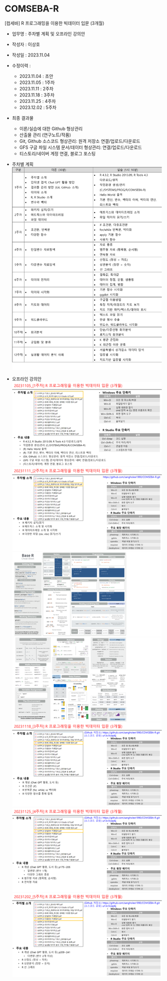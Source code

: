 # COMSEBA-R

[컴세바] R 프로그래밍을 이용한 빅데이터 입문 (3개월)

-   업무명 : 주차별 계획 및 오프라인 강의안

-   작성자 : 이상호

-   작성일 : 2023.11.04

-   수정이력 :

    -   2023.11.04 : 초안
    -   2023.11.05 : 1주차
    -   2023.11.11 : 2주차
    -   2023.11.18 : 3주차
    -   2023.11.25 : 4주차
    -   2023.12.02 : 5주차

-   최종 결과물

    -   이론/실습에 대한 Github 형상관리
    -   산출물 관리 (연구노트/작품)
    -   Git, Github 소스코드 형상관리: 원격 저장소 연결/업로드/다운로드
    -   GFS 구글 파일 시스템 문서/데이터 형상관리: 연결/업로드/다운로드
    -   티스토리/네이버 계정 연결, 블로그 포스팅

-   주차별 계획 ![](images/comseba-r_주차별%20계획.png)

-   오프라인 강의안 ![](images/comseba-r_1주차.PNG) ![](images/comseba-r_2주차.PNG) ![](images/comseba-r_2주차2.PNG) ![](images/comseba-r_2주차3.PNG) ![](images/comseba-r_3주차.PNG) ![](images/comseba-r_4주차.PNG) ![](images/comseba-r_5주차.PNG)
